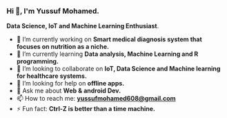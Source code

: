 ### Hi 👋, I'm Yussuf Mohamed.

**Data Science, IoT and Machine Learning Enthusiast**.

- 🔭 I’m currently working on **Smart medical diagnosis system that focuses on nutrition as a niche.**
- 🌱 I’m currently learning **Data analysis, Machine Learning and R programming.**
- 👯 I’m looking to collaborate on **IoT, Data Science and Machine learning for healthcare systems.**
- 🤔 I’m looking for help on **offline apps.**
- 💬 Ask me about **Web & android Dev.** 
- 📫 How to reach me: **yussufmohamed608@gmail.com**
- ⚡ Fun fact: **Ctrl-Z is better than a time machine.**

